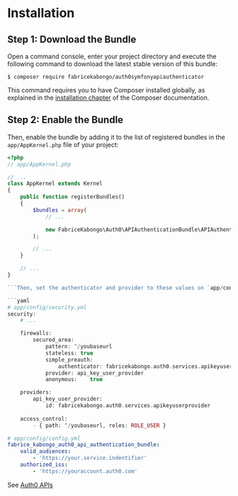 Installation
============

Step 1: Download the Bundle
---------------------------

Open a command console, enter your project directory and execute the
following command to download the latest stable version of this bundle:

```console
$ composer require fabricekabongo/auth0symfonyapiauthenticator
```

This command requires you to have Composer installed globally, as explained
in the [installation chapter](https://getcomposer.org/doc/00-intro.md)
of the Composer documentation.

Step 2: Enable the Bundle
-------------------------

Then, enable the bundle by adding it to the list of registered bundles
in the `app/AppKernel.php` file of your project:

```php
<?php
// app/AppKernel.php

// ...
class AppKernel extends Kernel
{
    public function registerBundles()
    {
        $bundles = array(
            // ...

            new FabriceKabongo\Auth0\APIAuthenticationBundle\APIAuthenticationBundle(),
        );

        // ...
    }

    // ...
}

```Then, set the authenticator and provider to these values on `app/config/security.yml`:

```yaml
# app/config/security.yml
security:
    # ...

    firewalls:
        secured_area:
            pattern: ^/youbaseurl
            stateless: true
            simple_preauth:
                authenticator: fabricekabongo.auth0.services.apikeyuserauthenticator
            provider: api_key_user_provider
            anonymous:    true

    providers:
        api_key_user_provider:
            id: fabricekabongo.auth0.services.apikeyuserprovider
     
    access_control:
        - { path: ^/youbaseurl, roles: ROLE_USER }
```

```yaml
# app/config/config.yml
fabrice_kabongo_auth0_api_authentication_bundle:
    valid_audiences:
        - 'https://your.service.indentifier'
    authorized_iss:
        - 'https://youraccount.auth0.com'
```

See [Auth0 APIs](https://manage.auth0.com/#/apis/)